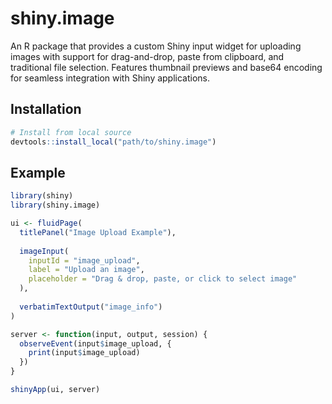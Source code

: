 # shiny.image

An R package that provides a custom Shiny input widget for uploading images with support for drag-and-drop, paste from clipboard, and traditional file selection. Features thumbnail previews and base64 encoding for seamless integration with Shiny applications.

## Installation

```r
# Install from local source
devtools::install_local("path/to/shiny.image")
```

## Example

```r
library(shiny)
library(shiny.image)

ui <- fluidPage(
  titlePanel("Image Upload Example"),
  
  imageInput(
    inputId = "image_upload",
    label = "Upload an image",
    placeholder = "Drag & drop, paste, or click to select image"
  ),
  
  verbatimTextOutput("image_info")
)

server <- function(input, output, session) {
  observeEvent(input$image_upload, {
    print(input$image_upload)
  })
}

shinyApp(ui, server)
```
